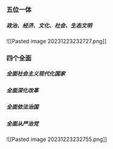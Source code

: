 ### 五位一体
##### 政治、经济、文化、社会、生态文明

![[Pasted image 20231223232727.png]]

### 四个全面
##### 全面**社会主义现代化国家**
##### 全面**深化改革**
##### 全面**依法治国**
##### 全面**从严治党**

![[Pasted image 20231223232755.png]]